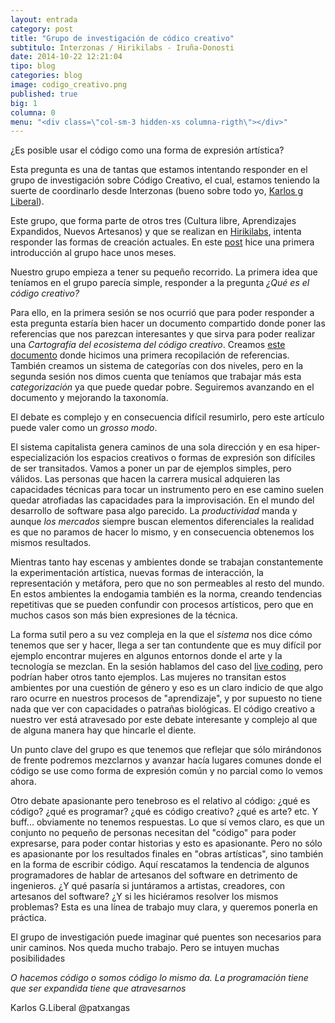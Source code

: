 ```yaml
---
layout: entrada
category: post
title: "Grupo de investigación de códico creativo"
subtitulo: Interzonas / Hirikilabs - Iruña-Donosti
date: 2014-10-22 12:21:04
tipo: blog
categories: blog
image: codigo_creativo.png
published: true
big: 1
columna: 0
menu: "<div class=\"col-sm-3 hidden-xs columna-rigth\"></div>"
---
```



¿Es posible usar el código como una forma de expresión artística?

<!--mas-->

Esta pregunta es una de tantas que estamos intentando responder en el grupo de investigación sobre Código Creativo, el cual, estamos teniendo la suerte de coordinarlo desde Interzonas (bueno sobre todo yo, [Karlos g Liberal](https://twitter.com/patxangas)).

Este grupo, que forma parte de otros tres (Cultura libre, Aprendizajes Expandidos, Nuevos Artesanos) y que se realizan en [Hirikilabs](http://hirikilabs.tabakalera.eu/), intenta responder las formas de creación actuales. En este [post](http://blog.elfilo.net/articles/iniciamos-grupo-de-trabajo-sobre-c-digo-creativo-en-hirikilabs/) hice una primera introducción al grupo hace unos meses.

Nuestro grupo empieza a tener su pequeño recorrido. La primera idea que teníamos en el grupo parecía simple, responder a la pregunta *¿Qué es el código creativo?*

Para ello, en la primera sesión se nos ocurrió que para poder responder a esta pregunta estaría bien hacer un documento compartido donde poner las referencias que nos parezcan interesantes y que sirva para poder realizar una *Cartografía del ecosistema del código creativo*. Creamos [este documento](https://docs.google.com/spreadsheets/d/1CUbI6_OxTLjyHadK3bLHj6CZf13g9ktnzrizvV5t0JM/pubhtml?gid=0&single=true) donde hicimos una primera recopilación de referencias. También creamos un sistema de categorías con dos niveles, pero en la segunda sesión nos dimos cuenta que teníamos que trabajar más esta *categorización* ya que puede quedar pobre. Seguiremos avanzando en el documento y mejorando la taxonomía.

El debate es complejo y en consecuencia difícil resumirlo, pero este artículo puede valer como un *grosso modo*.

El sistema capitalista genera caminos de una sola dirección y en esa hiper-especialización los espacios creativos o formas de expresión son difíciles de ser transitados. Vamos a poner un par de ejemplos simples, pero válidos. Las personas que hacen la carrera musical adquieren las capacidades técnicas para tocar un instrumento pero en ese camino suelen quedar atrofiadas las capacidades para la improvisación. En el mundo del desarrollo de software pasa algo parecido. La *productividad* manda y aunque *los mercados* siempre buscan elementos diferenciales la realidad es que no paramos de hacer lo mismo, y en consecuencia obtenemos los mismos resultados.

Mientras tanto hay escenas y ambientes donde se trabajan constantemente la experimentación artística, nuevas formas de interacción, la representación y metáfora, pero que no son permeables al resto del mundo. En estos ambientes la endogamia también es la norma, creando tendencias repetitivas que se pueden confundir con procesos artísticos, pero que en muchos casos son más bien expresiones de la técnica.

La forma sutil pero a su vez compleja en la que el *sistema* nos dice cómo tenemos que ser y hacer, llega a ser tan contundente que es muy difícil por ejemplo encontrar mujeres en algunos entornos donde el arte y la tecnología se mezclan. En la sesión hablamos del caso del [live coding](http://toplap.org/), pero podrían haber otros tanto ejemplos. Las mujeres no transitan estos ambientes por una cuestión de género y eso es un claro indicio de que algo raro ocurre en nuestros procesos de "aprendizaje", y por supuesto no tiene nada que ver con capacidades o patrañas biológicas. El código creativo a nuestro ver está atravesado por este debate interesante y complejo al que de alguna manera hay que hincarle el diente.

Un punto clave del grupo es que tenemos que reflejar que sólo mirándonos de frente podremos mezclarnos y avanzar hacía lugares comunes donde el código se use como forma de expresión común y no parcial como lo vemos ahora.

Otro debate apasionante pero tenebroso es el relativo al código: ¿qué es código? ¿qué es programar? ¿qué es código creativo? ¿qué es arte? etc. Y buff... obviamente no tenemos respuestas. Lo que sí vemos claro, es que un conjunto no pequeño de personas necesitan del "código" para poder expresarse, para poder contar historias y esto es apasionante. Pero no sólo es apasionante por los resultados finales en "obras artísticas", sino también en la forma de escribir código. Aquí rescatamos la tendencia de algunos programadores de hablar de artesanos del software en detrimento de ingenieros. ¿Y qué pasaría si juntáramos a artistas, creadores, con artesanos del software? ¿Y si les hiciéramos resolver los mismos problemas? Esta es una línea de trabajo muy clara, y queremos ponerla en práctica.

El grupo de investigación puede imaginar qué puentes son necesarios para unir caminos. Nos queda mucho trabajo. Pero se intuyen muchas posibilidades


*O hacemos código o somos código lo mismo da. La programación tiene que ser expandida tiene que atravesarnos*

Karlos G.Liberal
@patxangas


